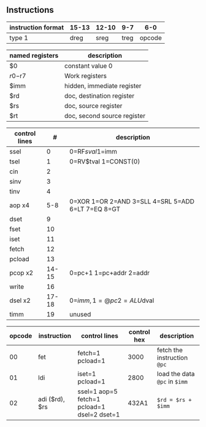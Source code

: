 Instructions
--

instruction format | 15-13 | 12-10 | 9-7 | 6-0
--- | --- | --- | --- | --- 
type 1 | dreg | sreg | treg | opcode

named registers | description
--- | ---
$0 | constant value 0
$r0-$r7 | Work registers
$imm | hidden, immediate register
$rd | doc, destination register
$rs | doc, source register
$rt | doc, second source register

control lines | # | description
--- | --- | ---
ssel | 0 | 0=RF$sval 1=$imm
tsel | 1 | 0=RV$tval 1=CONST(0)
cin | 2 |
sinv | 3 |
tinv | 4 |
aop x4 | 5-8 | 0=XOR 1=OR 2=AND 3=SLL 4=SRL 5=ADD 6=LT 7=EQ 8=GT
dset | 9 |
fset | 10 |
iset | 11 |
fetch | 12 |
pcload | 13 |
pcop x2 | 14-15 | 0=pc+1 1=pc+addr 2=addr
write | 16 |
dsel x2 | 17-18 | 0=$imm, 1=@pc 2=ALU$dval
timm | 19 | unused

opcode | instruction | control lines | control hex | description
--- | --- | --- | --- | ---
00 | fet | fetch=1 pcload=1 | 3000 | fetch the instruction `@pc`
01 | ldi | iset=1 pcload=1 | 2800 | load the data `@pc` in `$imm`
02 | adi ($rd), $rs | ssel=1 aop=5 fetch=1 pcload=1 dsel=2 dset=1 | 432A1 | `$rd = $rs + $imm`

